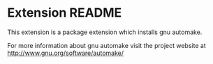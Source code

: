 # Extension README

This extension is a package extension which installs gnu automake.

For more information about gnu automake visit the project website at
http://www.gnu.org/software/automake/

